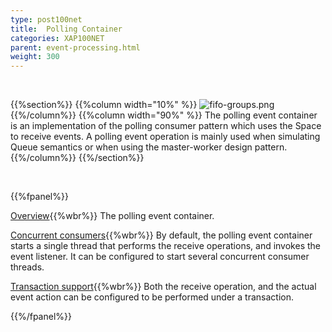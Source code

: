 ```yaml
---
type: post100net
title:  Polling Container
categories: XAP100NET
parent: event-processing.html
weight: 300
---
```


<br>

{{%section%}}
{{%column width="10%" %}}
![fifo-groups.png](/attachment_files/subject/point-to-point.png)
{{%/column%}}
{{%column width="90%" %}}
The polling event container is an implementation of the polling consumer pattern which uses the Space to receive events.
A polling event operation is mainly used when simulating Queue semantics or when using the master-worker design pattern.
{{%/column%}}
{{%/section%}}

<br>

{{%fpanel%}}

[Overview](./polling-container.html){{%wbr%}}
The polling event container.

[Concurrent consumers](./polling-container-scaling.html){{%wbr%}}
By default, the polling event container starts a single thread that performs the receive operations, and invokes the event listener. It can be configured to start several concurrent consumer threads.

[Transaction support](./polling-container-transactions.html){{%wbr%}}
Both the receive operation, and the actual event action can be configured to be performed under a transaction.

{{%/fpanel%}}


